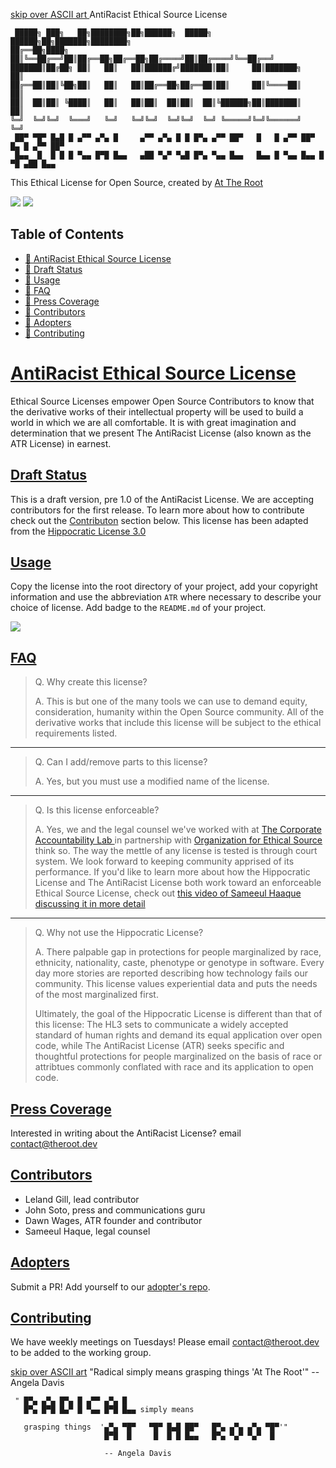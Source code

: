 <a href="#post-art-title">skip over ASCII art </a> AntiRacist Ethical Source License
```
 █████╗ ███╗   ██╗████████╗██╗██████╗  █████╗  ██████╗██╗███████╗████████╗
██╔══██╗████╗  ██║╚══██╔══╝██║██╔══██╗██╔══██╗██╔════╝██║██╔════╝╚══██╔══╝
███████║██╔██╗ ██║   ██║   ██║██████╔╝███████║██║     ██║███████╗   ██║   
██╔══██║██║╚██╗██║   ██║   ██║██╔══██╗██╔══██║██║     ██║╚════██║   ██║   
██║  ██║██║ ╚████║   ██║   ██║██║  ██║██║  ██║╚██████╗██║███████║   ██║   
╚═╝  ╚═╝╚═╝  ╚═══╝   ╚═╝   ╚═╝╚═╝  ╚═╝╚═╝  ╚═╝ ╚═════╝╚═╝╚══════╝   ╚═╝   
 ██▀ ▀█▀ █▄█ █ ▄▀▀ ▄▀▄ █     ▄▀▀ ▄▀▄ █ █ █▀▄ ▄▀▀ ██▀   █   █ ▄▀▀ ██▀ █▄ █ ▄▀▀ ██▀
 █▄▄  █  █ █ █ ▀▄▄ █▀█ █▄▄   ▄██ ▀▄▀ ▀▄█ █▀▄ ▀▄▄ █▄▄   █▄▄ █ ▀▄▄ █▄▄ █ ▀█ ▄██ █▄▄
```
<a name="post-art-title"></a>
This Ethical License for Open Source, created by [At The Root](https://attheroot.dev/about)


<img src="https://img.shields.io/badge/license-ATR-yellow">
<a href="https://opencollective.com/at-the-root"><img src="https://img.shields.io/opencollective/all/at-the-root"></a>

## Table of Contents

- [🔗 AntiRacist Ethical Source License](#top)  
- [🔗 Draft Status](#draft) 
- [🔗 Usage](#usage)
- [🔗 FAQ](#faq)
- [🔗 Press Coverage](#press)
- [🔗 Contributors](#contributors)
- [🔗 Adopters](#adopters)
- [🔗 Contributing](#contributing)


# [AntiRacist Ethical Source License](top)  

Ethical Source Licenses empower Open Source Contributors to know that the derivative works of their intellectual property will be used to build a world in which we are all comfortable. It is with great imagination and determination that we present The AntiRacist License (also known as the ATR License) in earnest. 

## [Draft Status](draft)

This is a draft version, pre 1.0 of the AntiRacist License. We are accepting contributors for the first release. To learn more about how to contribute check out the <a href="#">Contributon</a> section below. This license has been adapted from the [Hippocratic License 3.0](https://firstdonoharm.dev)

##  [Usage](usage) 

Copy the license into the root directory of your project, add your copyright information and use the abbreviation `ATR` where necessary to describe your choice of license. Add badge to the `README.md` of your project.

<img src="https://img.shields.io/badge/license-ATR-yellow">

## [FAQ](faq) 

> Q. Why create this license?
> 
> A. This is but one of the many tools we can use to demand equity, consideration, humanity within the Open Source community. All of the derivative works that include this license will be subject to the ethical requirements listed.
----
> Q. Can I add/remove parts to this license?
> 
> A. Yes, but you must use a modified name of the license. 
-----
> Q. Is this license enforceable? 
>
> A. Yes, we and the legal counsel we've worked with at <a href="#">The Corporate Accountability Lab </a> in partnership with <a href="#"> Organization for Ethical Source </a> think so. The way the mettle of any license is tested is through court system. We look forward to keeping community apprised of its performance. If you'd like to learn more about how the Hippocratic License and The AntiRacist License both work toward an enforceable Ethical Source License, check out <a href="#">this video of Sameeul Haaque discussing it in more detail</a> 
----
> Q. Why not use the Hippocratic License?
>
> A. There palpable gap in protections for people marginalized by race, ethnicity, nationality, caste, phenotype or genotype in software. Every day more stories are reported describing how technology fails our community. This license values experiential data and puts the needs of the most marginalized first. 
>
> Ultimately, the goal of the Hippocratic License is different than that of this license: The HL3 sets to communicate a widely accepted standard of human rights and demand its equal application over open code, while The AntiRacist License (ATR) seeks specific and thoughtful protections for people marginalized on the basis of race or attribtues commonly conflated with race and its application to open code.

## [Press Coverage](press) 

Interested in writing about the AntiRacist License? email <a href="mailto:contact@theroot.dev">contact@theroot.dev</a>

## [Contributors](contributors) 
- Leland Gill, lead contributor
- John Soto, press and communications guru 
- Dawn Wages, ATR founder and contributor 
- Sameeul Haque, legal counsel

## [Adopters](adopters)

Submit a PR! Add yourself to our [adopter's repo](#).

## [Contributing](contributing)

We have weekly meetings on Tuesdays! Please email <a href="mailto:contact@theroot.dev">contact@theroot.dev</a> to be added to the working group.

<a href="#post-art-quote">skip over ASCII art</a>  "Radical simply means grasping things 'At The Root'" -- Angela Davis

```
 " █▀▄ ▄▀▄ █▀▄ █ ▄▀▀ ▄▀▄ █  
   █▀▄ █▀█ █▄▀ █ ▀▄▄ █▀█ █▄▄ simply means

   grasping things  '▄▀▄ ▀█▀   ▀█▀ █▄█ ██▀   █▀▄ ▄▀▄ ▄▀▄ ▀█▀'"
                     █▀█  █     █  █ █ █▄▄   █▀▄ ▀▄▀ ▀▄▀  █ 

                     -- Angela Davis
```
<a name="post-art-quote"></a>